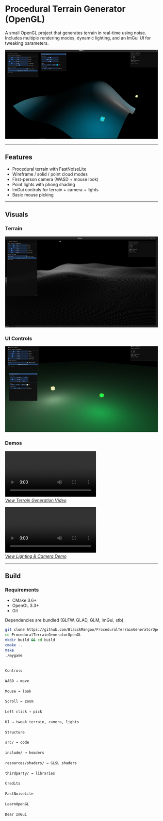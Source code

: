 # Procedural Terrain Generator (OpenGL)

A small OpenGL project that generates terrain in real-time using noise.  
Includes multiple rendering modes, dynamic lighting, and an ImGui UI for tweaking parameters.

![Terrain Overview](ReadmeImagesAndVideos/Screenshot%20from%202025-08-19%2018-02-01.png)

---

## Features
- Procedural terrain with FastNoiseLite
- Wireframe / solid / point cloud modes
- First-person camera (WASD + mouse look)
- Point lights with phong shading
- ImGui controls for terrain + camera + lights
- Basic mouse picking

---

## Visuals

### Terrain
![Terrain Detail](ReadmeImagesAndVideos/Screenshot%20from%202025-08-15%2023-07-42.png)

### UI Controls
![UI Interface](ReadmeImagesAndVideos/Screenshot%20from%202025-08-19%2017-34-49.png)

### Demos
<video src="ReadmeImagesAndVideos/Screencast%20from%2008-16-2025%2004:52:03%20AM.webm" controls="controls" style="max-width: 730px;"></video>  
*[View Terrain Generation Video](ReadmeImagesAndVideos/Screencast%20from%2008-16-2025%2004:52:03%20AM.webm)*  

<video src="ReadmeImagesAndVideos/Screencast%20from%2008-19-2025%2005:16:44%20PM.webm" controls="controls" style="max-width: 730px;"></video>  
*[View Lighting & Camera Demo](ReadmeImagesAndVideos/Screencast%20from%2008-19-2025%2005:16:44%20PM.webm)*  

---

## Build

### Requirements
- CMake 3.6+
- OpenGL 3.3+
- Git

Dependencies are bundled (GLFW, GLAD, GLM, ImGui, stb).

```bash
git clone https://github.com/BlacckMangoo/ProceduralTerrainGeneratorOpenGL.git
cd ProceduralTerrainGeneratorOpenGL
mkdir build && cd build
cmake ..
make
./mygame


Controls

WASD → move

Mouse → look

Scroll → zoom

Left click → pick

UI → tweak terrain, camera, lights

Structure

src/ → code

include/ → headers

resources/shaders/ → GLSL shaders

thirdparty/ → libraries

Credits

FastNoiseLite

LearnOpenGL

Dear ImGui